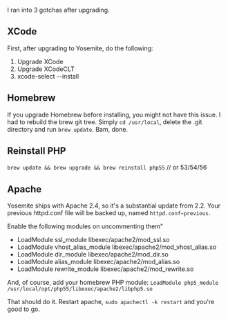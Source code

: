 I ran into 3 gotchas after upgrading.

## XCode

First, after upgrading to Yosemite, do the following:

1. Upgrade XCode
2. Upgrade XCodeCLT
3. xcode-select --install

## Homebrew

If you upgrade Homebrew before installing, you might not have this issue. I had to rebuild the brew git tree. Simply `cd /usr/local`, delete the .git directory and run `brew update`. Bam, done.

## Reinstall PHP

`brew update && brew upgrade && brew reinstall php55` // or 53/54/56

## Apache

Yosemite ships with Apache 2.4, so it's a substantial update from 2.2. Your previous httpd.conf file will be backed up, named `httpd.conf~previous`.

Enable the following modules on uncommenting them"

* LoadModule ssl_module libexec/apache2/mod_ssl.so
* LoadModule vhost_alias_module libexec/apache2/mod_vhost_alias.so
* LoadModule dir_module libexec/apache2/mod_dir.so
* LoadModule alias_module libexec/apache2/mod_alias.so
* LoadModule rewrite_module libexec/apache2/mod_rewrite.so

And, of course, add your homebrew PHP module:
`LoadModule php5_module    /usr/local/opt/php55/libexec/apache2/libphp5.so`

That should do it. Restart apache, `sudo apachectl -k restart` and you're good to go.
